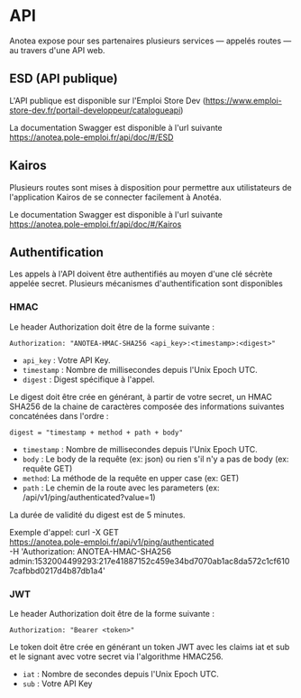 # API

Anotea expose pour ses partenaires plusieurs services — appelés routes — au travers d'une API web.

## ESD (API publique)

L'API publique est disponible sur l'Emploi Store Dev (https://www.emploi-store-dev.fr/portail-developpeur/catalogueapi)

La documentation Swagger est disponible à l'url suivante https://anotea.pole-emploi.fr/api/doc/#/ESD

## Kairos

Plusieurs routes sont mises à disposition pour permettre aux utilistateurs de l'application Kairos de se connecter facilement à Anotéa.

Le documentation Swagger est disponible à l'url suivante https://anotea.pole-emploi.fr/api/doc/#/Kairos

## Authentification

Les appels à l'API doivent être authentifiés au moyen d'une clé sécrète appelée secret.
Plusieurs mécanismes d'authentification sont disponibles

### HMAC

Le header Authorization doit être de la forme suivante :

```
Authorization: "ANOTEA-HMAC-SHA256 <api_key>:<timestamp>:<digest>"
```

- `api_key` : Votre API Key.
- `timestamp` :  Nombre de millisecondes depuis l'Unix Epoch UTC.
- `digest` :  Digest spécifique à l'appel.
  
Le digest doit être crée en générant, à partir de votre secret, un HMAC SHA256 de la chaine de caractères composée des informations suivantes concaténées dans l'ordre :

`digest = "timestamp + method + path + body"`

- `timestamp` :  Nombre de millisecondes depuis l'Unix Epoch UTC.
- `body` : Le body de la requête (ex: json) ou rien s'il n'y a pas de body (ex: requête GET)
- `method`: La méthode de la requête en upper case (ex: GET)
- `path` : Le chemin de la route avec les parameters (ex: /api/v1/ping/authenticated?value=1)

La durée de validité du digest est de 5 minutes.

Exemple d'appel:
curl -X GET \
https://anotea.pole-emploi.fr/api/v1/ping/authenticated \
-H 'Authorization: ANOTEA-HMAC-SHA256 admin:1532004499293:217e41887152c459e34bd7070ab1ac8da572c1cf6107cafbbd0217d4b87db1a4'

### JWT

Le header Authorization doit être de la forme suivante :

```
Authorization: "Bearer <token>"
```

Le token doit être crée en générant un token JWT avec les claims iat et sub et le signant avec votre secret via l'algorithme HMAC256.

- `iat` : Nombre de secondes depuis l'Unix Epoch UTC.
- `sub` : Votre API Key
